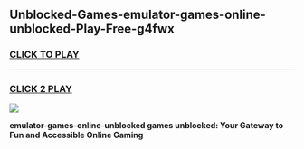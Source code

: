 
## Unblocked-Games-emulator-games-online-unblocked-Play-Free-g4fwx
<h3>
<a href="https://premium76.site?title=emulator-games-online-unblocked&ref=18A1">CLICK TO PLAY</a></h3>
<hr>

<h3>
<a href="https://premium76.site?title=emulator-games-online-unblocked&ref=18A1">CLICK 2 PLAY</a>
  
</h3>

<a href="https://premium76.site?title=emulator-games-online-unblocked&ref=18A1"><img src="https://clearcache.store/games.png"></a>


**emulator-games-online-unblocked games unblocked: Your Gateway to Fun and Accessible Online Gaming**
